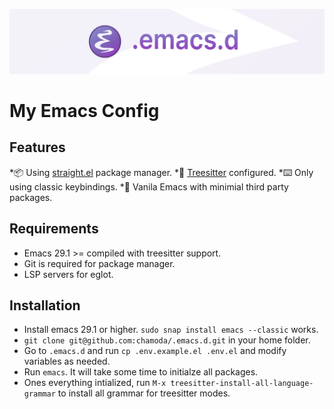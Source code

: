 ![banner](banner.png)

# My Emacs Config

## Features

*📦 Using [straight.el](https://github.com/radian-software/straight.el) package manager.
*🌳 [Treesitter](https://tree-sitter.github.io/tree-sitter/) configured.
*⌨️ Only using classic keybindings.
*🧘 Vanila Emacs with minimial third party packages.

## Requirements

* Emacs 29.1 >= compiled with treesitter support.
* Git is required for package manager.
* LSP servers for eglot.

## Installation

* Install emacs 29.1 or higher. `sudo snap install emacs --classic` works. 
* `git clone git@github.com:chamoda/.emacs.d.git` in your home folder.
* Go to `.emacs.d` and run `cp .env.example.el .env.el` and modify variables as needed.
* Run `emacs`. It will take some time to initialze all packages.
* Ones everything intialized, run `M-x treesitter-install-all-language-grammar` to install all grammar for treesitter modes.

